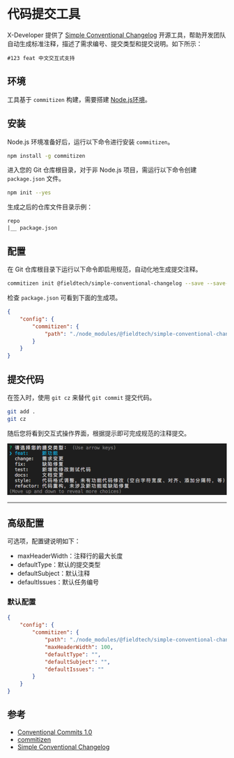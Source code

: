 # 代码提交工具

X-Developer 提供了 [Simple Conventional Changelog](https://github.com/FieldTech/simple-conventional-changelog) 开源工具，帮助开发团队自动生成标准注释，描述了需求编号、提交类型和提交说明。如下所示：

```
#123 feat 中文交互式支持
```

## 环境

工具基于 `commitizen` 构建，需要搭建 [Node.js环境](https://nodejs.org/zh-cn/download/)。

## 安装

Node.js 环境准备好后，运行以下命令进行安装 `commitizen`。

```bash
npm install -g commitizen
```

进入您的 Git 仓库根目录，对于非 Node.js 项目，需运行以下命令创建 `package.json` 文件。

```bash
npm init --yes
```

生成之后的仓库文件目录示例：

```
repo
|__ package.json
```

## 配置

在 Git 仓库根目录下运行以下命令即启用规范，自动化地生成提交注释。

```bash
commitizen init @fieldtech/simple-conventional-changelog --save --save-exact
```

检查 `package.json` 可看到下面的生成项。

```json
{
    "config": {
        "commitizen": {
            "path": "./node_modules/@fieldtech/simple-conventional-changelog"
        }
    }
}
```

## 提交代码

在签入时，使用 `git cz` 来替代 `git commit` 提交代码。

```bash
git add .
git cz
```

随后您将看到交互式操作界面，根据提示即可完成规范的注释提交。

![](_media/add-commit.png)

---

## 高级配置

可选项，配置键说明如下：

- maxHeaderWidth：注释行的最大长度
- defaultType：默认的提交类型
- defaultSubject：默认注释
- defaultIssues：默认任务编号

### 默认配置

```json
{
    "config": {
        "commitizen": {      
            "path": "./node_modules/@fieldtech/simple-conventional-changelog",
            "maxHeaderWidth": 100,
            "defaultType": "",     
            "defaultSubject": "",
            "defaultIssues": ""
        }
    }
}
``` 

## 参考

- [Conventional Commits 1.0](https://conventionalcommits.org)
- [commitizen](https://github.com/commitizen/cz-cli)
- [Simple Conventional Changelog](https://github.com/FieldTech/simple-conventional-changelog)